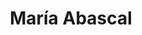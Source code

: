 ---
title: "María Abascal"
url: /castellon-de-la-plana-castello-de-la-plana/maria-abascal/
shop: cosméticos
---